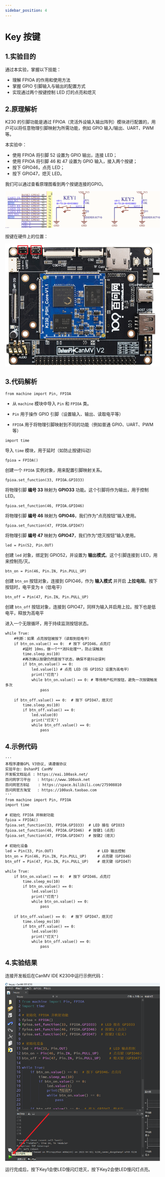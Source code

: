 ```yaml
---
sidebar_position: 4
---
```

# Key 按键

## 1.实验目的

通过本实验，掌握以下技能：

- 理解 FPIOA 的作用和使用方法
- 掌握 GPIO 引脚输入与输出的配置方式
- 实现通过两个按键控制 LED 灯的点亮和熄灭



## 2.原理解析

K230 的引脚功能是通过 FPIOA（灵活外设输入输出阵列）模块进行配置的，用户可以将任意物理引脚映射为所需功能，例如 GPIO 输入/输出、UART、PWM 等。

本实验中：

- 使用 FPIOA 将引脚 52 设置为 GPIO 输出，连接 LED；
- 使用 FPIOA 将引脚 46 和 47 设置为 GPIO 输入，接入两个按键；
- 按下 GPIO46，点亮 LED；
- 按下 GPIO47，熄灭 LED。

我们可以通过查看原理图看到两个按键连接的GPIO。

![image-20250421164937567](${images}/image-20250421164937567.png)

按键在硬件上的位置：

![image-20250421165122519](${images}/image-20250421165122519.png)

## 3.代码解析

```
from machine import Pin, FPIOA
```

- 从 `machine` 模块中导入 `Pin` 和 `FPIOA` 类。

- `Pin` 用于操作 GPIO 引脚（设置输入、输出、读取电平等）
- `FPIOA` 用于将物理引脚映射到不同的功能（例如普通 GPIO、UART、PWM 等）



```
import time
```

导入 `time` 模块，用于延时（如防止按键抖动）



```
fpioa = FPIOA()
```

 创建一个 `FPIOA` 实例对象，用来配置引脚映射关系。



```
fpioa.set_function(33, FPIOA.GPIO33)
```

将物理引脚 **编号 33** 映射为 **GPIO33** 功能。这个引脚将作为输出，用于控制 LED。



```
fpioa.set_function(46, FPIOA.GPIO46)
```

将物理引脚 **编号 46** 映射为 **GPIO46**，我们作为“点亮按钮”输入使用。



```
fpioa.set_function(47, FPIOA.GPIO47)
```

将物理引脚 **编号 47** 映射为 **GPIO47**，我们作为“熄灭按钮”输入使用。



```
led = Pin(52, Pin.OUT)
```

创建 `led` 对象，绑定到 GPIO52，并设置为 **输出模式**。这个引脚连接到 LED，用来控制亮/灭。



```
btn_on = Pin(46, Pin.IN, Pin.PULL_UP)
```

 创建 `btn_on` 按钮对象，连接到 GPIO46，作为 **输入模式** 并开启 **上拉电阻**。按下按钮时，电平变为 `0`（低电平）



```
btn_off = Pin(47, Pin.IN, Pin.PULL_UP)
```

创建 `btn_off` 按钮对象，连接到 GPIO47，同样为输入并启用上拉。按下也是低电平，释放为高电平



进入一个无限循环，用于持续监测按钮状态。

```
while True:
	#判断：如果 点亮按钮被按下（读取到低电平）
    if btn_on.value() == 0:  # 按下 GPIO46，点亮灯
    	#延时 10ms，做一个**消抖处理**，防止误触发
        time.sleep_ms(10)
        #再次确认按键仍然是按下状态，确保不是抖动误判
        if btn_on.value() == 0:
            led.value(1) # 点亮 LED（将 GPIO52 设置为高电平）
            print("灯亮")
            while btn_on.value() == 0: # 等待用户松开按钮，避免一次按键触发多次
                pass

    if btn_off.value() == 0:  # 按下 GPIO47，熄灭灯
        time.sleep_ms(10)
        if btn_off.value() == 0:
            led.value(0)
            print("灯灭")
            while btn_off.value() == 0:
                pass
```

 

## 4.示例代码

```
'''
本程序遵循GPL V3协议, 请遵循协议
实验平台: DshanPI CanMV
开发板文档站点	: https://eai.100ask.net/
百问网学习平台   : https://www.100ask.net
百问网官方B站    : https://space.bilibili.com/275908810
百问网官方淘宝   : https://100ask.taobao.com
'''
from machine import Pin, FPIOA
import time

# 初始化 FPIOA 并映射功能
fpioa = FPIOA()
fpioa.set_function(33, FPIOA.GPIO33)  # LED 接在 GPIO33
fpioa.set_function(46, FPIOA.GPIO46)  # 按键1（点亮）
fpioa.set_function(47, FPIOA.GPIO47)  # 按键2（熄灭）

# 初始化设备
led = Pin(33, Pin.OUT)                    # LED 输出控制
btn_on = Pin(46, Pin.IN, Pin.PULL_UP)     # 点亮键（GPIO46）
btn_off = Pin(47, Pin.IN, Pin.PULL_UP)    # 熄灭键（GPIO47）

while True:
    if btn_on.value() == 0:  # 按下 GPIO46，点亮灯
        time.sleep_ms(10)
        if btn_on.value() == 0:
            led.value(1)
            print("灯亮")
            while btn_on.value() == 0:
                pass

    if btn_off.value() == 0:  # 按下 GPIO47，熄灭灯
        time.sleep_ms(10)
        if btn_off.value() == 0:
            led.value(0)
            print("灯灭")
            while btn_off.value() == 0:
                pass
```



## 4.实验结果

连接开发板后在CanMV IDE K230中运行示例代码：

![image-20250421170006048](${images}/image-20250421170006048.png)

运行完成后，按下Key1会使LED慢闪灯熄灭，按下Key2会使LED慢闪灯点亮。